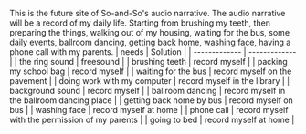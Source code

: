 This is the future site of So-and-So's audio narrative. 
The audio narrative will be a record of my daily life. Starting from brushing my teeth, then preparing the things, walking out of my housing, waiting for the bus, some daily events, ballroom dancing, getting back home, washing face, having a phone call with my parents.
| needs  | Solution |
| ------------- | ------------- |
| the ring sound  | freesound  |
| brushing teeth  | record myself  |
| packing my school bag | record myself  |
| waiting for the bus  | record myself on the pavement |
| doing work with my  computer | record myself in the library |
| background sound | record myself  |
| ballroom dancing  | record myself in the ballroom dancing place |
| getting back home by bus  | record myself on bus |
| washing face  | record myself at home |
| phone call  | record myself with the permission of my parents  |
| going to bed  | record myself at home |
